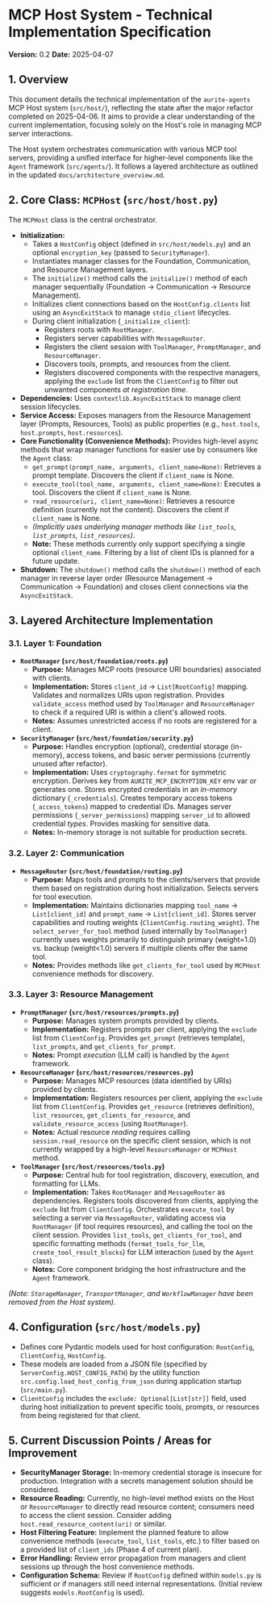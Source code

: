# MCP Host System - Technical Implementation Specification

**Version:** 0.2
**Date:** 2025-04-07

## 1. Overview

This document details the technical implementation of the `aurite-agents` MCP Host system (`src/host/`), reflecting the state after the major refactor completed on 2025-04-06. It aims to provide a clear understanding of the current implementation, focusing solely on the Host's role in managing MCP server interactions.

The Host system orchestrates communication with various MCP tool servers, providing a unified interface for higher-level components like the `Agent` framework (`src/agents/`). It follows a layered architecture as outlined in the updated `docs/architecture_overview.md`.

## 2. Core Class: `MCPHost` (`src/host/host.py`)

The `MCPHost` class is the central orchestrator.

*   **Initialization:**
    *   Takes a `HostConfig` object (defined in `src/host/models.py`) and an optional `encryption_key` (passed to `SecurityManager`).
    *   Instantiates manager classes for the Foundation, Communication, and Resource Management layers.
    *   The `initialize()` method calls the `initialize()` method of each manager sequentially (Foundation -> Communication -> Resource Management).
    *   Initializes client connections based on the `HostConfig.clients` list using an `AsyncExitStack` to manage `stdio_client` lifecycles.
    *   During client initialization (`_initialize_client`):
        *   Registers roots with `RootManager`.
        *   Registers server capabilities with `MessageRouter`.
        *   Registers the client session with `ToolManager`, `PromptManager`, and `ResourceManager`.
        *   Discovers tools, prompts, and resources from the client.
        *   Registers discovered components with the respective managers, applying the `exclude` list from the `ClientConfig` to filter out unwanted components *at registration time*.
*   **Dependencies:** Uses `contextlib.AsyncExitStack` to manage client session lifecycles.
*   **Service Access:** Exposes managers from the Resource Management layer (Prompts, Resources, Tools) as public properties (e.g., `host.tools`, `host.prompts`, `host.resources`).
*   **Core Functionality (Convenience Methods):** Provides high-level async methods that wrap manager functions for easier use by consumers like the `Agent` class:
    *   `get_prompt(prompt_name, arguments, client_name=None)`: Retrieves a prompt template. Discovers the client if `client_name` is None.
    *   `execute_tool(tool_name, arguments, client_name=None)`: Executes a tool. Discovers the client if `client_name` is None.
    *   `read_resource(uri, client_name=None)`: Retrieves a resource definition (currently not the content). Discovers the client if `client_name` is None.
    *   *(Implicitly uses underlying manager methods like `list_tools`, `list_prompts`, `list_resources`)*.
    *   **Note:** These methods currently only support specifying a single optional `client_name`. Filtering by a list of client IDs is planned for a future update.
*   **Shutdown:** The `shutdown()` method calls the `shutdown()` method of each manager in reverse layer order (Resource Management -> Communication -> Foundation) and closes client connections via the `AsyncExitStack`.

## 3. Layered Architecture Implementation

### 3.1. Layer 1: Foundation

*   **`RootManager` (`src/host/foundation/roots.py`)**
    *   **Purpose:** Manages MCP roots (resource URI boundaries) associated with clients.
    *   **Implementation:** Stores `client_id` -> `List[RootConfig]` mapping. Validates and normalizes URIs upon registration. Provides `validate_access` method used by `ToolManager` and `ResourceManager` to check if a required URI is within a client's allowed roots.
    *   **Notes:** Assumes unrestricted access if no roots are registered for a client.
*   **`SecurityManager` (`src/host/foundation/security.py`)**
    *   **Purpose:** Handles encryption (optional), credential storage (in-memory), access tokens, and basic server permissions (currently unused after refactor).
    *   **Implementation:** Uses `cryptography.fernet` for symmetric encryption. Derives key from `AURITE_MCP_ENCRYPTION_KEY` env var or generates one. Stores encrypted credentials in an *in-memory* dictionary (`_credentials`). Creates temporary access tokens (`_access_tokens`) mapped to credential IDs. Manages server permissions (`_server_permissions`) mapping `server_id` to allowed credential *types*. Provides masking for sensitive data.
    *   **Notes:** In-memory storage is not suitable for production secrets.

### 3.2. Layer 2: Communication

*   **`MessageRouter` (`src/host/foundation/routing.py`)**
    *   **Purpose:** Maps tools and prompts to the clients/servers that provide them based on registration during host initialization. Selects servers for tool execution.
    *   **Implementation:** Maintains dictionaries mapping `tool_name` -> `List[client_id]` and `prompt_name` -> `List[client_id]`. Stores server capabilities and routing weights (`ClientConfig.routing_weight`). The `select_server_for_tool` method (used internally by `ToolManager`) currently uses weights primarily to distinguish primary (weight=1.0) vs. backup (weight<1.0) servers if multiple clients offer the same tool.
    *   **Notes:** Provides methods like `get_clients_for_tool` used by `MCPHost` convenience methods for discovery.

### 3.3. Layer 3: Resource Management

*   **`PromptManager` (`src/host/resources/prompts.py`)**
    *   **Purpose:** Manages system prompts provided by clients.
    *   **Implementation:** Registers prompts per client, applying the `exclude` list from `ClientConfig`. Provides `get_prompt` (retrieves template), `list_prompts`, and `get_clients_for_prompt`.
    *   **Notes:** Prompt *execution* (LLM call) is handled by the `Agent` framework.
*   **`ResourceManager` (`src/host/resources/resources.py`)**
    *   **Purpose:** Manages MCP resources (data identified by URIs) provided by clients.
    *   **Implementation:** Registers resources per client, applying the `exclude` list from `ClientConfig`. Provides `get_resource` (retrieves definition), `list_resources`, `get_clients_for_resource`, and `validate_resource_access` (using `RootManager`).
    *   **Notes:** Actual resource *reading* requires calling `session.read_resource` on the specific client session, which is not currently wrapped by a high-level `ResourceManager` or `MCPHost` method.
*   **`ToolManager` (`src/host/resources/tools.py`)**
    *   **Purpose:** Central hub for tool registration, discovery, execution, and formatting for LLMs.
    *   **Implementation:** Takes `RootManager` and `MessageRouter` as dependencies. Registers tools discovered from clients, applying the `exclude` list from `ClientConfig`. Orchestrates `execute_tool` by selecting a server via `MessageRouter`, validating access via `RootManager` (if tool requires resources), and calling the tool on the client session. Provides `list_tools`, `get_clients_for_tool`, and specific formatting methods (`format_tools_for_llm`, `create_tool_result_blocks`) for LLM interaction (used by the `Agent` class).
    *   **Notes:** Core component bridging the host infrastructure and the `Agent` framework.

*(Note: `StorageManager`, `TransportManager`, and `WorkflowManager` have been removed from the Host system).*

## 4. Configuration (`src/host/models.py`)

*   Defines core Pydantic models used for host configuration: `RootConfig`, `ClientConfig`, `HostConfig`.
*   These models are loaded from a JSON file (specified by `ServerConfig.HOST_CONFIG_PATH`) by the utility function `src.config.load_host_config_from_json` during application startup (`src/main.py`).
*   `ClientConfig` includes the `exclude: Optional[List[str]]` field, used during host initialization to prevent specific tools, prompts, or resources from being registered for that client.

## 5. Current Discussion Points / Areas for Improvement

*   **SecurityManager Storage:** In-memory credential storage is insecure for production. Integration with a secrets management solution should be considered.
*   **Resource Reading:** Currently, no high-level method exists on the Host or `ResourceManager` to directly read resource content; consumers need to access the client session. Consider adding `host.read_resource_content(uri)` or similar.
*   **Host Filtering Feature:** Implement the planned feature to allow convenience methods (`execute_tool`, `list_tools`, etc.) to filter based on a provided list of `client_ids` (Phase 4 of current plan).
*   **Error Handling:** Review error propagation from managers and client sessions up through the host convenience methods.
*   **Configuration Schema:** Review if `RootConfig` defined within `models.py` is sufficient or if managers still need internal representations. (Initial review suggests `models.RootConfig` is used).
